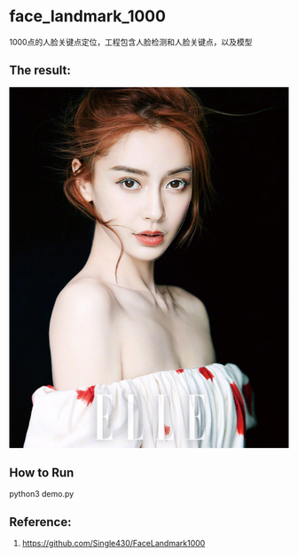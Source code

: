 # face_landmark_1000

1000点的人脸关键点定位，工程包含人脸检测和人脸关键点，以及模型



## The result:

![result](./data/result.jpg)

## How to Run

python3 demo.py

## Reference:

1. https://github.com/Single430/FaceLandmark1000



